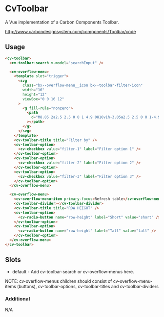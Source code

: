 # CvToolbar

A Vue implementation of a Carbon Components Toolbar.

http://www.carbondesignsystem.com/components/Toolbar/code

## Usage

```html
<cv-toolbar>
  <cv-toolbar-search v-model="searchInput" />

  <cv-overflow-menu>
    <template slot="trigger">
      <svg
        class="bx--overflow-menu__icon bx--toolbar-filter-icon"
        width="16"
        height="12"
        viewBox="0 0 16 12"
      >
        <g fill-rule="nonzero">
          <path
            d="M8.05 2a2.5 2.5 0 0 1 4.9 0H16v1h-3.05a2.5 2.5 0 0 1-4.9 0H0V2h8.05zm2.45 2a1.5 1.5 0 1 0 0-3 1.5 1.5 0 0 0 0 3zM3.05 9a2.5 2.5 0 0 1 4.9 0H16v1H7.95a2.5 2.5 0 0 1-4.9 0H0V9h3.05zm2.45 2a1.5 1.5 0 1 0 0-3 1.5 1.5 0 0 0 0 3z"
          ></path>
        </g>
      </svg>
    </template>
    <cv-toolbar-title title="Filter by" />
    <cv-toolbar-option>
      <cv-checkbox value="filter-1" label="Filter option 1" />
    </cv-toolbar-option>
    <cv-toolbar-option>
      <cv-checkbox value="filter-2" label="Filter option 2" />
    </cv-toolbar-option>
    <cv-toolbar-option>
      <cv-checkbox value="filter-3" label="Filter option 3" />
    </cv-toolbar-option>
  </cv-overflow-menu>

  <cv-overflow-menu>
    <cv-overflow-menu-item primary-focus>Refresh table</cv-overflow-menu-item>
    <cv-toolbar-divider></cv-toolbar-divider>
    <cv-toolbar-title title="ROW HEIGHT" />
    <cv-toolbar-option>
      <cv-radio-button name="row-height" label="Short" value="short" />
    </cv-toolbar-option>
    <cv-toolbar-option>
      <cv-radio-button name="row-height" label="Tall" value="tall" />
    </cv-toolbar-option>
  </cv-overflow-menu>
</cv-toolbar>
```

## Slots

- default - Add cv-toolbar-search or cv-overflow-menus here.

NOTE: cv-overflow-menus children should consist of cv-overflow-menu-items (buttons), cv-toolbar-options, cv-toolbar-titles and cv-toolbar-dividers

### Additional

N/A
